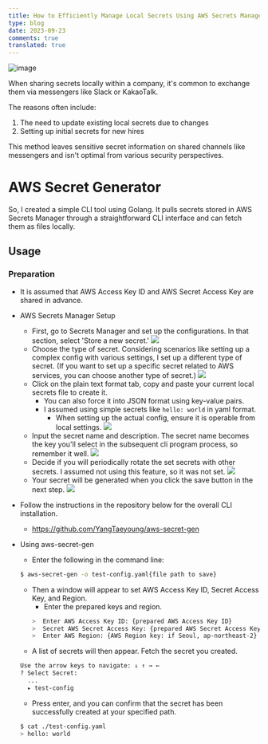 ```yaml
---
title: How to Efficiently Manage Local Secrets Using AWS Secrets Manager
type: blog
date: 2023-09-23
comments: true
translated: true
---
```


![image](/images/aws/ca97b1f1a197a40a8559e7ec60c76f99.png)

When sharing secrets locally within a company, it's common to exchange them via messengers like Slack or KakaoTalk.

The reasons often include:
1. The need to update existing local secrets due to changes
2. Setting up initial secrets for new hires

This method leaves sensitive secret information on shared channels like messengers and isn't optimal from various security perspectives.

# AWS Secret Generator
So, I created a simple CLI tool using Golang. It pulls secrets stored in AWS Secrets Manager through a straightforward CLI interface and can fetch them as files locally.

## Usage
### Preparation
- It is assumed that AWS Access Key ID and AWS Secret Access Key are shared in advance.

- AWS Secrets Manager Setup
  - First, go to Secrets Manager and set up the configurations. In that section, select 'Store a new secret.'
    ![](../../assets/images/aws/87c03916f4df676c72ea8f2d4df1f931.png)
  - Choose the type of secret. Considering scenarios like setting up a complex config with various settings, I set up a different type of secret. (If you want to set up a specific secret related to AWS services, you can choose another type of secret.)
    ![](../../assets/images/aws/183eaa88819bf03cd18361ee02299a67.png)
  - Click on the plain text format tab, copy and paste your current local secrets file to create it.
    - You can also force it into JSON format using key-value pairs.
    - I assumed using simple secrets like `hello: world` in yaml format.
      - When setting up the actual config, ensure it is operable from local settings.
    ![](../../assets/images/aws/1d235b2010321e4bf01dfc7af304db56.png)
  - Input the secret name and description. The secret name becomes the key you'll select in the subsequent cli program process, so remember it well.
    ![](../../assets/images/aws/fe2928dc06e69bdefc2b21bdff858e7b.png)
  - Decide if you will periodically rotate the set secrets with other secrets. I assumed not using this feature, so it was not set.
    ![](../../assets/images/aws/303a9ecff2da5bfb442749924e0d12ba.png)
  - Your secret will be generated when you click the save button in the next step.
    ![](../../assets/images/aws/a9857abe3a02fef5b14cbd61281b8d1a.png)
- Follow the instructions in the repository below for the overall CLI installation.
  - https://github.com/YangTaeyoung/aws-secret-gen
- Using aws-secret-gen
  - Enter the following in the command line:
  ```bash
  $ aws-secret-gen -o test-config.yaml{file path to save}
  ```
  - Then a window will appear to set AWS Access Key ID, Secret Access Key, and Region.
    - Enter the prepared keys and region.
    ```bash
    >  Enter AWS Access Key ID: {prepared AWS Access Key ID}
    >  Secret AWS Secret Access Key: {prepared AWS Secret Access Key}
    >  Enter AWS Region: {AWS Region key: if Seoul, ap-northeast-2}
    ```
  - A list of secrets will then appear. Fetch the secret you created.
  ```bash
  Use the arrow keys to navigate: ↓ ↑ → ←
  ? Select Secret:
    ...
    ▸ test-config
  ```
  - Press enter, and you can confirm that the secret has been successfully created at your specified path.
  ```bash
  $ cat ./test-config.yaml
  > hello: world
  ```